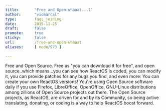 ```yaml
---
title:       "Free and Open-whaaat...?"
author:      "vicmarcal"
type:        faqs_joining
date:        2015-11-25
draft:       false
promote:     true
sticky:      false
url:         /free-and-open-whaaat
aliases:     [ node/973 ]

---
```


Free and Open Source. Free as "you can download it for free", and open source..which means...you can see how ReactOS is coded, you can modify it, you can provide patches for any bugs you find, and even more: You can create your own ReactOS versions!
You're using Open Source software daily if you use Firefox, LibreOffice, OpenOffice, GNU-Linux distributions among zillions of Open Source projects out there. 
The Open Source projects, as ReactOS, are driven for and by its Community, so being active translating, donating, or coding is a way to help ReactOS boost forward.
